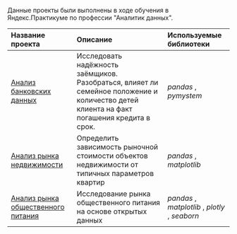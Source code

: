 Данные проекты были выполнены в ходе обучения в Яндекс.Практикуме по профессии "Аналитик данных".

| Название проекта | Описание | Используемые библиотеки | 
| :---------------------- | :---------------------- | :---------------------- |
| [Анализ банковских данных](https://github.com/kshaplyko/yandex_praktikum_projects/blob/main/Анализ%20банковских%20данных/Анализ%20банковских%20данных.ipynb) | Исследовать надёжность заёмщиков. Разобраться, влияет ли семейное положение и количество детей клиента на факт погашения кредита в срок.| *pandas* , *pymystem* |
| [Анализ рынка недвижимости](https://github.com/kshaplyko/yandex_praktikum_projects/blob/main/Анализ%20рынка%20недвижимости/Анализ%20рынка%20недвижимости.ipynb) | Определить зависимость рыночной стоимости объектов недвижимости от типичных параметров квартир | *pandas* , *matplotlib* |
| [Анализ рынка общественного питания](https://github.com/kshaplyko/yandex_praktikum_projects/blob/main/Анализ%20рынка%20общественного%20питания/Анализ%20рынка%20общественного%20питания.ipynb) | Исследование рынка общественного питания на основе открытых данных | *pandas* , *matplotlib* , *plotly* , *seaborn* |
